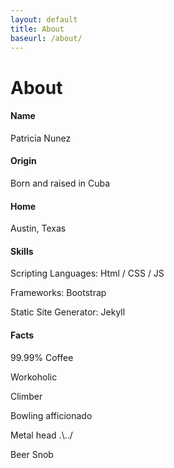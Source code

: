 ```yaml
---
layout: default
title: About
baseurl: /about/
---
```

<div class="container aboutContainer">
	<h1 class="col-xs-12">About</h1>
	<div class="row col-xs-10 col-xs-push-1 col-sm-6 col-sm-push-4">
		<h4>Name</h4>
		<div class = "underline col-xs-12 clearfix"></div>
		<p>Patricia Nunez</p>
		<h4>Origin</h4>
		<div class = "underline col-xs-12 clearfix"></div>
		<p>Born and raised in Cuba</p>
		<h4>Home</h4>
		<div class = "underline col-xs-12 clearfix"></div>
		<p>Austin, Texas</p>
		<h4>Skills</h4>
		<div class = "underline col-xs-12 clearfix"></div>
		<div>
			<p>Scripting Languages: Html / CSS / JS</p>
			<p>Frameworks: Bootstrap</p>
			<p>Static Site Generator: Jekyll</p>
		</div>
		<h4>Facts</h4>
		<div class = "underline col-xs-12 clearfix"></div>
		<div>
		  	<p>99.99% Coffee</p>
		  	<p>Workoholic</p>
		  	<p>Climber</p>
		  	<p>Bowling afficionado</p>
		 	<p>Metal head .\../</p>
		  	<p>Beer Snob</p>
		</div>
	</div>
</div>
